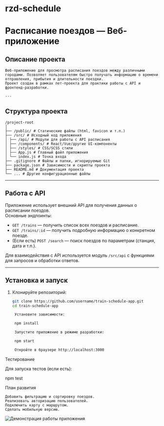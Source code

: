 # rzd-schedule

# Расписание поездов — Веб-приложение

## Описание проекта
```
Веб-приложение для просмотра расписания поездов между различными городами. Позволяет пользователям быстро получать информацию о времени отправления, прибытия и длительности поездки.  
Проект создан в рамках пет-проекта для практики работы с API и фронтенд-разработки.

---
```

## Структура проекта

```
/project-root
│
├── /public/ # Статические файлы (html, favicon и т.п.)
├── /src/ # Исходный код приложения
│ ├── /api/ # Модули для работы с API расписания
│ ├── /components/ # React/Vue/другие UI-компоненты
│ ├── /styles/ # CSS/SCSS стили
│ ├── App.js # Главный файл приложения
│ └── index.js # Точка входа
├── .gitignore # Файлы и папки, игнорируемые Git
├── package.json # Зависимости и скрипты проекта
├── README.md # Документация проекта
└── ... # Другие конфигурационные файлы
```

---

## Работа с API

Приложение использует внешний API для получения данных о расписании поездов.  
Основные эндпоинты:

- `GET /trains` — получить список всех поездов и расписание.
- `GET /trains/:id` — получить подробную информацию о конкретном поезде.
- (Если есть) `POST /search` — поиск поездов по параметрам (станция, дата и т.п.).

Для взаимодействия с API используется модуль `/src/api` с функциями для запросов и обработки ответов.

---

## Установка и запуск

1. Клонируйте репозиторий:
   ```bash
   git clone https://github.com/username/train-schedule-app.git
   cd train-schedule-app

    Установите зависимости:

    npm install

    Запустите приложение в режиме разработки:

    npm start

    Откройте в браузере http://localhost:3000

Тестирование

Для запуска тестов (если есть):

npm test

План развития

    Добавить фильтрацию и сортировку поездов.
    Реализовать авторизацию пользователей.
    Подключить карту с маршрутом.
    Сделать мобильную версию.

![Демонстрация работы приложения](./demo.gif)
